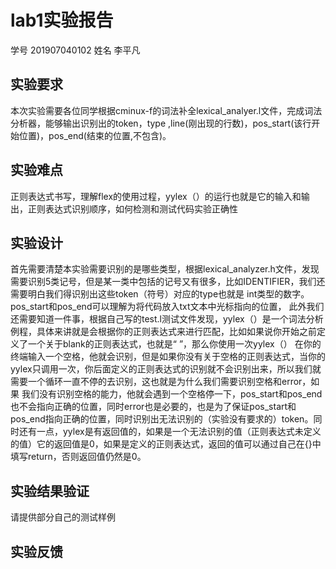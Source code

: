 # lab1实验报告
学号 201907040102 姓名 李平凡
## 实验要求
本次实验需要各位同学根据cminux-f的词法补全lexical_analyer.l文件，完成词法分析器，能够输出识别出的token，type ,line(刚出现的行数)，pos_start(该行开始位置)，pos_end(结束的位置,不包含)。
## 实验难点
正则表达式书写，理解flex的使用过程，yylex（）的运行也就是它的输入和输出，正则表达式识别顺序，如何检测和测试代码实验正确性
## 实验设计
首先需要清楚本实验需要识别的是哪些类型，根据lexical_analyzer.h文件，发现需要识别5类记号，但是某一类中包括的记号又有很多，比如IDENTIFIER，我们还需要明白我们得识别出这些token（符号）对应的type也就是
int类型的数字。pos_start和pos_end可以理解为将代码放入txt文本中光标指向的位置，
此外我们还需要知道一件事，根据自己写的test.l测试文件发现，yylex（）是一个词法分析例程，具体来讲就是会根据你的正则表达式来进行匹配，比如如果说你开始之前定义了一个关于blank的正则表达式，也就是“ ”，那么你使用一次yylex（）
在你的终端输入一个空格，他就会识别，但是如果你没有关于空格的正则表达式，当你的yylex只调用一次，你后面定义的正则表达式的识别就不会识别出来，所以我们就需要一个循环一直不停的去识别，这也就是为什么我们需要识别空格和error，如果
我们没有识别空格的能力，他就会遇到一个空格停一下，pos_start和pos_end也不会指向正确的位置，同时error也是必要的，也是为了保证pos_start和pos_end指向正确的位置，同时识别出无法识别的（实验没有要求的）token。同时还有一点，yylex是有返回值的，如果是一个无法识别的值（正则表达式未定义的值）它的返回值是0，如果是定义的正则表达式，返回的值可以通过自己在{}中填写return，否则返回值仍然是0。


## 实验结果验证
请提供部分自己的测试样例
## 实验反馈